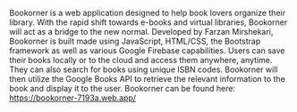 Bookorner is a web application designed to help book lovers organize their library. With the rapid shift towards e-books and virtual libraries, Bookorner will act as a bridge to the new normal. Developed by Farzan Mirshekari, Bookorner is built made using JavaScript, HTML/CSS, the Bootstrap framework as well as various Google Firebase capabilities. Users can save their books locally or to the cloud and access them anywhere, anytime. They can also search for books using unique ISBN codes. Bookorner will then utilize the Google Books API to retrieve the relevant information to the book and display it to the user.
Bookorner can be found here: 
https://bookorner-7193a.web.app/
